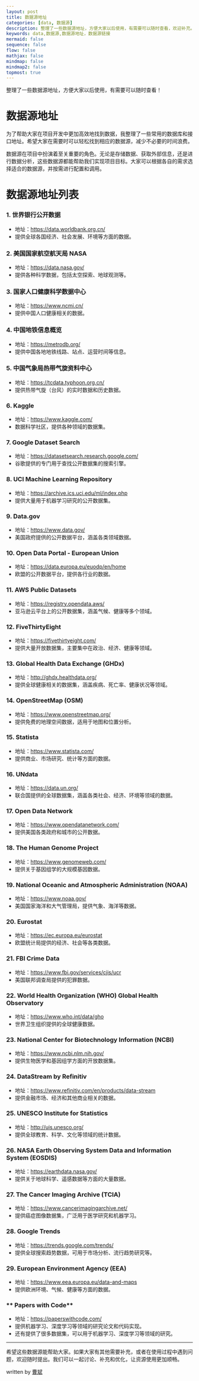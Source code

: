 ```yaml
---
layout: post
title: 数据源地址
categories: [data, 数据源]
description: 整理了一些数据源地址，方便大家以后使用，有需要可以随时查看，欢迎补充。
keywords: data,数据源,数据源地址，数据源链接
mermaid: false
sequence: false
flow: false
mathjax: false
mindmap: false
mindmap2: false
topmost: true
---
```


整理了一些数据源地址，方便大家以后使用，有需要可以随时查看！

# 数据源地址

为了帮助大家在项目开发中更加高效地找到数据，我整理了一些常用的数据库和接口地址。希望大家在需要时可以轻松找到相应的数据源，减少不必要的时间浪费。

数据源在项目中扮演着至关重要的角色。无论是存储数据、获取外部信息，还是进行数据分析，这些数据源都能帮助我们实现项目目标。大家可以根据各自的需求选择适合的数据源，并按需进行配置和调用。

# 数据源地址列表

### 1. **世界银行公开数据**

- 地址：<https://data.worldbank.org.cn/>
- 提供全球各国经济、社会发展、环境等方面的数据。

### 2. **美国国家航空航天局 NASA**

- 地址：<https://data.nasa.gov/>
- 提供各种科学数据，包括太空探索、地球观测等。

### 3. **国家人口健康科学数据中心**

- 地址：<https://www.ncmi.cn/>
- 提供中国人口健康相关的数据。

### 4. **中国地铁信息概览**

- 地址：<https://metrodb.org/>
- 提供中国各地地铁线路、站点、运营时间等信息。

### 5. **中国气象局热带气旋资料中心**

- 地址：<https://tcdata.typhoon.org.cn/>
- 提供热带气旋（台风）的实时数据和历史数据。

### 6. **Kaggle**

- 地址：<https://www.kaggle.com/>
- 数据科学社区，提供各种领域的数据集。

### 7. **Google Dataset Search**

- 地址：<https://datasetsearch.research.google.com/>
- 谷歌提供的专门用于查找公开数据集的搜索引擎。

### 8. **UCI Machine Learning Repository**

- 地址：<https://archive.ics.uci.edu/ml/index.php>
- 提供大量用于机器学习研究的公开数据集。

### 9. **Data.gov**

- 地址：<https://www.data.gov/>
- 美国政府提供的公开数据平台，涵盖各类领域数据。

### 10. **Open Data Portal - European Union**

- 地址：<https://data.europa.eu/euodp/en/home>
- 欧盟的公开数据平台，提供各行业的数据。

### 11. **AWS Public Datasets**

- 地址：<https://registry.opendata.aws/>
- 亚马逊云平台上的公开数据集，涵盖气候、健康等多个领域。

### 12. **FiveThirtyEight**

- 地址：<https://fivethirtyeight.com/>
- 提供大量开放数据集，主要集中在政治、经济、健康等领域。

### 13. **Global Health Data Exchange (GHDx)**

- 地址：<http://ghdx.healthdata.org/>
- 提供全球健康相关的数据集，涵盖疾病、死亡率、健康状况等领域。

### 14. **OpenStreetMap (OSM)**

- 地址：<https://www.openstreetmap.org/>
- 提供免费的地理空间数据，适用于地图和位置分析。

### 15. **Statista**

- 地址：<https://www.statista.com/>
- 提供商业、市场研究、统计等方面的数据。

### 16. **UNdata**

- 地址：<https://data.un.org/>
- 联合国提供的全球数据集，涵盖各类社会、经济、环境等领域的数据。

### 17. **Open Data Network**

- 地址：<https://www.opendatanetwork.com/>
- 提供美国各类政府和城市的公开数据。

### 18. **The Human Genome Project**

- 地址：<https://www.genomeweb.com/>
- 提供关于基因组学的大规模基因数据。

### 19. **National Oceanic and Atmospheric Administration (NOAA)**

- 地址：<https://www.noaa.gov/>
- 美国国家海洋和大气管理局，提供气象、海洋等数据。

### 20. **Eurostat**

- 地址：<https://ec.europa.eu/eurostat>
- 欧盟统计局提供的经济、社会等各类数据。

### 21. **FBI Crime Data**

- 地址：<https://www.fbi.gov/services/cjis/ucr>
- 美国联邦调查局提供的犯罪数据。

### 22. **World Health Organization (WHO) Global Health Observatory**

- 地址：<https://www.who.int/data/gho>
- 世界卫生组织提供的全球健康数据。

### 23. **National Center for Biotechnology Information (NCBI)**

- 地址：<https://www.ncbi.nlm.nih.gov/>
- 提供生物医学和基因组学方面的开放数据集。

### 24. **DataStream by Refinitiv**

- 地址：<https://www.refinitiv.com/en/products/data-stream>
- 提供金融市场、经济和其他商业相关的数据。

### 25. **UNESCO Institute for Statistics**

- 地址：<http://uis.unesco.org/>
- 提供全球教育、科学、文化等领域的统计数据。

### 26. **NASA Earth Observing System Data and Information System (EOSDIS)**

- 地址：<https://earthdata.nasa.gov/>
- 提供关于地球科学、遥感数据等方面的大量数据。

### 27. **The Cancer Imaging Archive (TCIA)**

- 地址：<https://www.cancerimagingarchive.net/>
- 提供癌症图像数据集，广泛用于医学研究和机器学习。

### 28. **Google Trends**

- 地址：<https://trends.google.com/trends/>
- 提供全球搜索趋势数据，可用于市场分析、流行趋势研究等。

### 29. **European Environment Agency (EEA)**

- 地址：<https://www.eea.europa.eu/data-and-maps>
- 提供欧洲环境、气候、健康等方面的数据。

### ** Papers with Code**

- 地址：<https://paperswithcode.com/>
- 提供机器学习、深度学习等领域的研究论文和代码实现。
- 还有提供了很多数据集，可以用于机器学习、深度学习等领域的研究。

---

希望这些数据源能帮助大家。如果大家有其他需要补充，或者在使用过程中遇到问题，欢迎随时提出。我们可以一起讨论、补充和优化，让资源使用更加顺畅。

written by [曹斌](https://github.com/AaaBinfinity)
